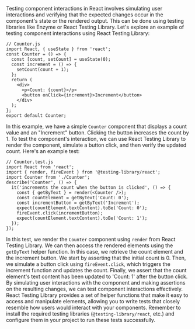 Testing component interactions in React involves simulating user interactions and verifying that the expected changes occur in the component's state or the rendered output. This can be done using testing libraries like Enzyme or React Testing Library. Let's explore an example of testing component interactions using React Testing Library:
```
// Counter.js
import React, { useState } from 'react';
const Counter = () => {
  const [count, setCount] = useState(0);
  const increment = () => {
    setCount(count + 1);
  };
  return (
    <div>
      <p>Count: {count}</p>
      <button onClick={increment}>Increment</button>
    </div>
  );
};
export default Counter;
```
In this example, we have a simple `Counter` component that displays a count value and an "Increment" button. Clicking the button increases the count by 1.
To test the component's interaction, we can use React Testing Library to render the component, simulate a button click, and then verify the updated count. Here's an example test:
```
// Counter.test.js
import React from 'react';
import { render, fireEvent } from '@testing-library/react';
import Counter from './Counter';
describe('Counter', () => {
  it('increments the count when the button is clicked', () => {
    const { getByText } = render(<Counter />);
    const countElement = getByText('Count: 0');
    const incrementButton = getByText('Increment');
    expect(countElement.textContent).toBe('Count: 0');
    fireEvent.click(incrementButton);
    expect(countElement.textContent).toBe('Count: 1');
  });
});
```

In this test, we render the `Counter` component using `render` from React Testing Library. We can then access the rendered elements using the `getByText` helper function. In this case, we retrieve the count element and the increment button.
We start by asserting that the initial count is 0. Then, we simulate a button click using `fireEvent.click`, which triggers the increment function and updates the count.
Finally, we assert that the count element's text content has been updated to 'Count: 1' after the button click.
By simulating user interactions with the component and making assertions on the resulting changes, we can test component interactions effectively. React Testing Library provides a set of helper functions that make it easy to access and manipulate elements, allowing you to write tests that closely resemble how users would interact with your components.
Remember to install the required testing libraries (`@testing-library/react`, etc.) and configure them in your project to run these tests successfully.